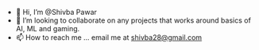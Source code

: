 - 👋 Hi, I’m @Shivba Pawar
- 💞️ I’m looking to collaborate on any projects that works around basics of AI, ML and gaming.
- 📫 How to reach me ... email me at shivba28@gmail.com

<!---
shivba28/shivba28 is a ✨ special ✨ repository because its `README.md` (this file) appears on your GitHub profile.
You can click the Preview link to take a look at your changes.
--->
